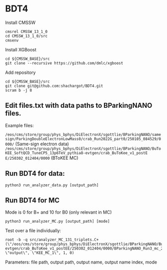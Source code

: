 # BDT4 
Install CMSSW
```
cmsrel CMSSW_13_1_0
cd CMSSW_13_1_0/src
cmsenv
```

Install XGBoost 
```
cd ${CMSSW_BASE}/src
git clone --recursive https://github.com/dmlc/xgboost
```

Add repository 
```
cd ${CMSSW_BASE}/src
git clone git@github.com:shachargot/BDT4.git
scram b -j 8
```

## Edit files.txt with data paths to BParkingNANO files. 
Example files:

`/eos/cms/store/group/phys_bphys/DiElectronX/sgottlie/BParkingNANO/samesign/ParkingDoubleElectronLowMass0/crab_Run2022G_part0/250105_084529/0000/` (Same-sign electron data)
`/eos/cms/store/group/phys_bphys/DiElectronX/sgottlie/BParkingNANO/BuToKEE_SoftQCD_TuneCP5_13p6TeV_pythia8-evtgen/crab_BuToKee_v1_postE
E/250302_012404/0000` (BToKEE MC)


## Run BDT4 for data:
```
python3 run_analyzer_data.py [output_path]
```

## Run BDT4 for MC
Mode is 0 for B+ and 10 for B0 (only relevant in MC)
```
python3 run_analyzer_MC.py [output_path] [mode]
```

Test over a file individually:
```
root -b -q src/analyzer_MC_131_triplets.C+(\"/eos/cms/store/group/phys_bphys/DiElectronX/sgottlie/BParkingNANO/BuToKEE_SoftQCD_TuneCP5_13p6TeV_pythia8-evtgen/crab_BuToKee_v1_postEE/250302_012404/0000/BParkingNANO_Run3_mc_2025Mar02_1.root\", \"output\", \"KEE_MC_1\", 1, 0)
```
Parameters: file path, output path, output name, output name index, mode
